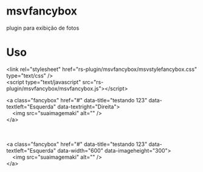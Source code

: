 # msvfancybox
plugin para exibição de fotos

# Uso
&lt;link rel="stylesheet" href="rs-plugin/msvfancybox/msvstylefancybox.css" type="text/css" /&gt;
<br />
&lt;script type="text/javascript" src="rs-plugin/msvfancybox/msvfancybox.js"&gt;&lt;/script&gt;

&lt;a class="fancybox" href="#" data-title="testando 123" data-textleft="Esquerda" data-textright="Direita"&gt;
<br />
&nbsp;&nbsp;&nbsp;&nbsp;&lt;img src="suaimagemaki" alt="" /&gt;
<br />
&lt;/a&gt;

<br />
<br />
&lt;a class="fancybox" href="#" data-title="testando 123" data-textleft="Esquerda" data-width="600" data-imageheight="300"&gt;
<br />
&nbsp;&nbsp;&nbsp;&nbsp;&lt;img src="suaimagemaki" alt="" /&gt;
<br />
&lt;/a&gt;
